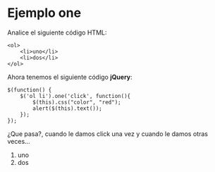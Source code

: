 <script type="text/javascript" src="../js/jquery.snippet.js"></script>
<link rel="stylesheet" type="text/css" href="../css/jquery.snippet.css" />
<link rel="stylesheet" type="text/css" href="../css/style.css" />
<script language="Javascript"  type="text/javascript">
$(function() {
	$("pre").snippet("javascript", {style:'darkness'});
});
</script>
<script language="Javascript"  type="text/javascript">
$(function() {
	$('ol li').one('click', function(){
		$(this).css("color", "red");
		alert($(this).text());
	});
});
</script>


#  Ejemplo one

Analice el siguiente código HTML:

	<ol>
		<li>uno</li>
		<li>dos</li>
	</ol>

Ahora tenemos el siguiente código **jQuery**:

	$(function() {
		$('ol li').one('click', function(){
			$(this).css("color", "red");
			alert($(this).text());
		});
	});

¿Que pasa?, cuando le damos click una vez y cuando le damos otras veces...

<ol>
	<li>uno</li>
	<li>dos</li>
</ol>
